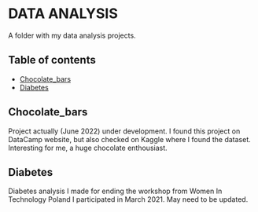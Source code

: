 # DATA ANALYSIS

A folder with my data analysis projects.

## Table of contents
* [Chocolate_bars](#chocolate_bars)
* [Diabetes](#diabetes)

## Chocolate_bars
Project actually (June 2022) under development. I found this project on DataCamp website, but also checked on Kaggle where I found the dataset. Interesting for me, a huge chocolate enthousiast. 

## Diabetes
Diabetes analysis I made for ending the workshop from Women In Technology Poland I participated in March 2021. May need to be updated.
